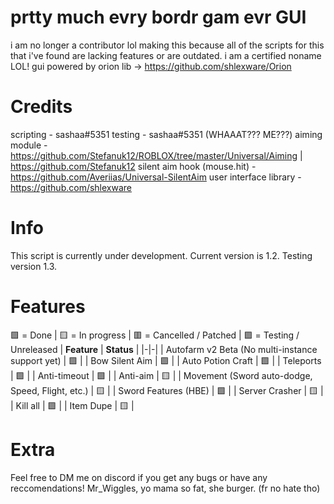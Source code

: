 # prtty much evry bordr gam evr GUI

i am no longer a contributor lol
making this because all of the scripts for this that i've found are lacking features or are outdated.
i am a certified noname LOL!
gui powered by orion lib -> https://github.com/shlexware/Orion

# Credits
scripting - sashaa#5351
testing - sashaa#5351 (WHAAAT??? ME???)
aiming module - https://github.com/Stefanuk12/ROBLOX/tree/master/Universal/Aiming | https://github.com/Stefanuk12
silent aim hook (mouse.hit) - https://github.com/Averiias/Universal-SilentAim
user interface library - https://github.com/shlexware

# Info
This script is currently under development.
Current version is 1.2. Testing version 1.3.

# Features
🟩 = Done | 🟨 = In progress | 🟥 = Cancelled / Patched | 🟪 = Testing / Unreleased
| **Feature** | **Status** |
|-|-|
| Autofarm v2 Beta (No multi-instance support yet) | 🟩 |
| Bow Silent Aim | 🟩 |
| Auto Potion Craft | 🟩 |
| Teleports | 🟩 |
| Anti-timeout | 🟩 |
| Anti-aim | 🟨 |
| Movement (Sword auto-dodge, Speed, Flight, etc.) | 🟨 |
| Sword Features (HBE) | 🟩 |
| Server Crasher | 🟨 |
| Kill all | 🟪 |
| Item Dupe | 🟨 |

# Extra
Feel free to DM me on discord if you get any bugs or have any reccomendations!
Mr_Wiggles, yo mama so fat, she burger. (fr no hate tho)
